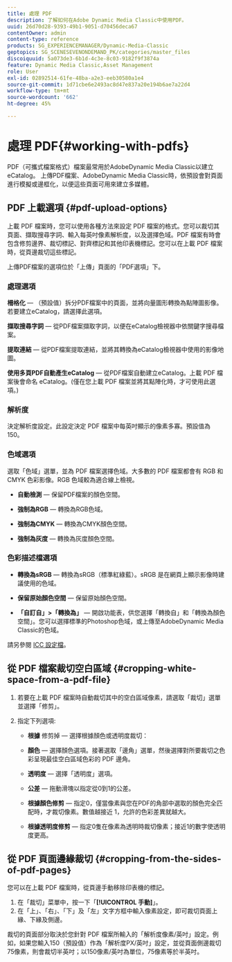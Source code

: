 ```yaml
---
title: 處理 PDF
description: 了解如何在Adobe Dynamic Media Classic中使用PDF。
uuid: 26d70d28-9393-49b1-9051-d70456deca67
contentOwner: admin
content-type: reference
products: SG_EXPERIENCEMANAGER/Dynamic-Media-Classic
geptopics: SG_SCENESEVENONDEMAND_PK/categories/master_files
discoiquuid: 5a073de3-6b1d-4c3e-8c03-9182f9f3874a
feature: Dynamic Media Classic,Asset Management
role: User
exl-id: 02892514-61fe-48ba-a2e3-eeb30580a1e4
source-git-commit: 1d71cbe6e2493ac8d47e837a20e194b6ae7a22d4
workflow-type: tm+mt
source-wordcount: '662'
ht-degree: 45%

---
```


# 處理 PDF{#working-with-pdfs}

PDF（可攜式檔案格式）檔案最常用於AdobeDynamic Media Classic以建立eCatalog。 上傳PDF檔案、AdobeDynamic Media Classic時，依預設會對頁面進行模擬或邊框化，以便這些頁面可用來建立多媒體。

## PDF 上載選項 {#pdf-upload-options}

上載 PDF 檔案時，您可以使用各種方法來設定 PDF 檔案的格式。您可以裁切其頁面、擷取搜尋字詞、輸入每英吋像素解析度，以及選擇色域。PDF 檔案有時會包含修剪邊界、裁切標記、對齊標記和其他印表機標記。您可以在上載 PDF 檔案時，從頁邊裁切這些標記。

上傳PDF檔案的選項位於「上傳」頁面的「PDF選項」下。

### 處理選項

**柵格化**  — （預設值）拆分PDF檔案中的頁面，並將向量圖形轉換為點陣圖影像。若要建立eCatalog，請選擇此選項。

**擷取搜尋字詞**  — 從PDF檔案擷取字詞，以便在eCatalog檢視器中依關鍵字搜尋檔案。

**提取連結**  — 從PDF檔案提取連結，並將其轉換為eCatalog檢視器中使用的影像地圖。

**使用多頁PDF自動產生eCatalog**  — 從PDF檔案自動建立eCatalog。上載 PDF 檔案後會命名 eCatalog。(僅在您上載 PDF 檔案並將其點陣化時，才可使用此選項。)

### 解析度

決定解析度設定。此設定決定 PDF 檔案中每英吋顯示的像素多寡。預設值為 150。

### 色域選項

選取「色域」選單，並為 PDF 檔案選擇色域。大多數的 PDF 檔案都會有 RGB 和 CMYK 色彩影像。RGB 色域較為適合線上檢視。

* **自動檢測**  — 保留PDF檔案的顏色空間。

* **強制為RGB**  — 轉換為RGB色域。

* **強制為CMYK**  — 轉換為CMYK顏色空間。

* **強制為灰度**  — 轉換為灰度顏色空間。

### 色彩描述檔選項

* **轉換為sRGB**  — 轉換為sRGB（標準紅綠藍）。sRGB 是在網頁上顯示影像時建議使用的色域。

* **保留原始顏色空間**  — 保留原始顏色空間。

* **「自訂自」>「轉換為」**  — 開啟功能表，供您選擇「轉換自」和「轉換為顏色空間」。您可以選擇標準的Photoshop色域，或上傳至AdobeDynamic Media Classic的色域。

請另參閱 [ICC 設定檔](/help/icc-profiles.md#icc_profiles)。

## 從 PDF 檔案裁切空白區域 {#cropping-white-space-from-a-pdf-file}

1. 若要在上載 PDF 檔案時自動裁切其中的空白區域像素，請選取「裁切」選單並選擇「修剪」。
1. 指定下列選項:

   * **根據** 修剪掉 — 選擇根據顏色或透明度裁切：

   * **顏色**  — 選擇顏色選項。接著選取「邊角」選單，然後選擇對所要裁切之色彩呈現最佳空白區域色彩的 PDF 邊角。

   * **透明度**  — 選擇「透明度」選項。

   * **公差**  — 拖動滑塊以指定從0到1的公差。

   * **根據顏色修剪**  — 指定0，僅當像素與您在PDF的角部中選取的顏色完全匹配時，才裁切像素。數值越接近 1，允許的色彩差異就越大。

   * **根據透明度修剪**  — 指定0隻在像素為透明時裁切像素；接近1的數字使透明度更高。

## 從 PDF 頁面邊緣裁切 {#cropping-from-the-sides-of-pdf-pages}

您可以在上載 PDF 檔案時，從頁邊手動移除印表機的標記。

1. 在「裁切」菜單中，按一下「**[!UICONTROL 手動]**」。
1. 在「上」、「右」、「下」及「左」文字方框中輸入像素設定，即可裁切頁面上緣、下緣及側邊。

裁切的頁面部分取決於您針對 PDF 檔案所輸入的「解析度像素/英吋」設定。例如，如果您輸入150（預設值）作為「解析度PX/英吋」設定，並從頁面側邊裁切75像素，則會裁切半英吋；以150像素/英吋為單位，75像素等於半英吋。
